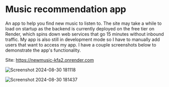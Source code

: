 # Music recommendation app

An app to help you find new music to listen to. The site may take a while to load on startup as the backend is currently deployed on the free tier on Render, which spins down web services that go 15 minutes without inbound traffic. My app is also still in development mode so I have to manually add users that want to access my app. I have a couple screenshots below to demonstrate the app's functionality.

Site: https://newmusic-kfa2.onrender.com

![Screenshot 2024-08-30 181118](https://github.com/user-attachments/assets/7288223e-94b1-4a12-af28-8ddeb2c71e6b)




![Screenshot 2024-08-30 181437](https://github.com/user-attachments/assets/4351797f-e7ae-409a-875f-f9b1435f188e)

